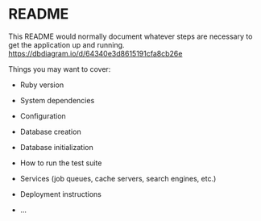 # README

This README would normally document whatever steps are necessary to get the
application up and running.
https://dbdiagram.io/d/64340e3d8615191cfa8cb26e

Things you may want to cover:

* Ruby version

* System dependencies

* Configuration

* Database creation

* Database initialization

* How to run the test suite

* Services (job queues, cache servers, search engines, etc.)

* Deployment instructions

* ...
